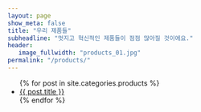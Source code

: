 ```yaml
---
layout: page
show_meta: false
title: "우리 제품들"
subheadline: "멋지고 혁신적인 제품들이 점점 많아질 것이에요."
header:
   image_fullwidth: "products_01.jpg"
permalink: "/products/"
---
```

<ul>
    {% for post in site.categories.products %}
    <li><a href="{{ site.url }}{{ site.baseurl }}{{ post.url }}">{{ post.title }}</a></li>
    {% endfor %}
</ul>
